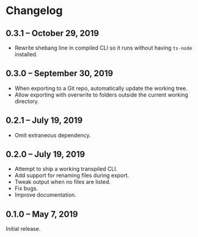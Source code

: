 # Changelog

## 0.3.1 – October 29, 2019

- Rewrite shebang line in compiled CLI so it runs without having `ts-node`
  installed.

## 0.3.0 – September 30, 2019

- When exporting to a Git repo, automatically update the working tree.
- Allow exporting with overwrite to folders outside the current working
  directory.

## 0.2.1 – July 19, 2019

- Omit extraneous dependency.

## 0.2.0 – July 19, 2019

- Attempt to ship a working transpiled CLI.
- Add support for renaming files during export.
- Tweak output when no files are listed.
- Fix bugs.
- Improve documentation.

## 0.1.0 – May 7, 2019

Initial release.

